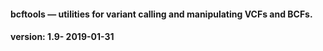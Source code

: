 #### bcftools — utilities for variant calling and manipulating VCFs and BCFs.
#### version: 1.9- 2019-01-31

```

```


